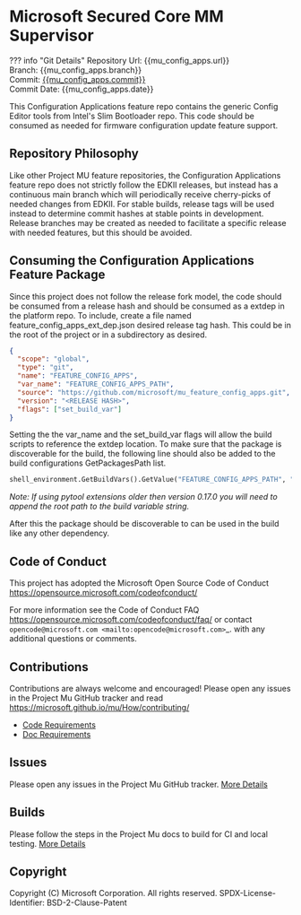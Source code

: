 # Microsoft Secured Core MM Supervisor

??? info "Git Details"
    Repository Url: {{mu_config_apps.url}}  
    Branch:         {{mu_config_apps.branch}}  
    Commit:         [{{mu_config_apps.commit}}]({{mu_config_apps.commitlink}})  
    Commit Date:    {{mu_config_apps.date}}

This Configuration Applications feature repo contains the generic Config Editor tools from Intel's Slim Bootloader
repo. This code should be consumed as needed for firmware configuration update feature support.

## Repository Philosophy

Like other Project MU feature repositories, the Configuration Applications feature repo does not strictly follow the
EDKII releases, but instead has a continuous main branch which will periodically receive cherry-picks of needed changes
from EDKII. For stable builds, release tags will be used instead to determine commit hashes at stable points in development.
Release branches may be created as needed to facilitate a specific release with needed features, but this should be avoided.

## Consuming the Configuration Applications Feature Package

Since this project does not follow the release fork model, the code should be
consumed from a release hash and should be consumed as a extdep in the platform
repo. To include, create a file named feature_config_apps_ext_dep.json desired release
tag hash. This could be in the root of the project or in a subdirectory as
desired.

```json
{
  "scope": "global",
  "type": "git",
  "name": "FEATURE_CONFIG_APPS",
  "var_name": "FEATURE_CONFIG_APPS_PATH",
  "source": "https://github.com/microsoft/mu_feature_config_apps.git",
  "version": "<RELEASE HASH>",
  "flags": ["set_build_var"]
}
```

Setting the the var_name and the set_build_var flags will allow the build scripts
to reference the extdep location. To make sure that the package is discoverable
for the build, the following line should also be added to the build
configurations GetPackagesPath list.

```python
shell_environment.GetBuildVars().GetValue("FEATURE_CONFIG_APPS_PATH", "")
```

*Note: If using pytool extensions older then version 0.17.0 you will need to
append the root path to the build variable string.*

After this the package should be discoverable to can be used in the build like
any other dependency.

## Code of Conduct

This project has adopted the Microsoft Open Source Code of Conduct https://opensource.microsoft.com/codeofconduct/

For more information see the Code of Conduct FAQ https://opensource.microsoft.com/codeofconduct/faq/
or contact `opencode@microsoft.com <mailto:opencode@microsoft.com>`_. with any additional questions or comments.

## Contributions

Contributions are always welcome and encouraged!
Please open any issues in the Project Mu GitHub tracker and read https://microsoft.github.io/mu/How/contributing/

* [Code Requirements](https://microsoft.github.io/mu/CodeDevelopment/requirements/)
* [Doc Requirements](https://microsoft.github.io/mu/DeveloperDocs/requirements/)

## Issues

Please open any issues in the Project Mu GitHub tracker. [More
Details](https://microsoft.github.io/mu/How/contributing/)

## Builds

Please follow the steps in the Project Mu docs to build for CI and local
testing. [More Details](https://microsoft.github.io/mu/CodeDevelopment/compile/)

## Copyright

Copyright (C) Microsoft Corporation. All rights reserved.
SPDX-License-Identifier: BSD-2-Clause-Patent
